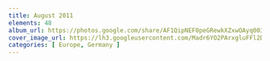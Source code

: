 ```yaml
---
title: August 2011
elements: 48
album_url: https://photos.google.com/share/AF1QipNEF0peGRewkXZxwOAyq003N2LCEpFo8e8hAo5QzdkV8WA6Y_deHmZgmlfoATJubA?key=TW1iR3YtN1dOdV9xU1BXbmEzU3VpUFhkUHRGRHhB
cover_image_url: https://lh3.googleusercontent.com/Madr6YO2PArxgluFFl2DpuXsG5GExInpD9DOc-CZM-prot2fYVEzoE4p7lui5idmNQnrE6PE1VGdEcZv_DRucGiOibQ4EsUVlhXxQCpbhqo_VxQBJIDaMBpbkeYnLzTPPFP0wHYpb9GF0Opaw7cwAdt38lBOJ8MtUu5gX34x4auCfcxg8T09TDWVTXlW2Q9ACHbKs8q8RDxQKKiZMhsIzGK1aKsxAf9P70OkBU_FyxN00EU0iYeNjdOPQRlfZy_izTPNgjsTvXrLsl6-ZRJ1TjAS-8we7JpogE0Z7XkN_IPwNVW7aXzb9iQFVAh2LkXoO_rmXZ5ureFbbSOXUaLO6JT1CTQEtvBwYH1ZRy80A16FpgwLPyucuQYZRBL3pVVTrUjs1Q9BzWE7A6ZbGREYwIx8FTIOA3SywZrVoJMTV-G6dYcJHumBKTUXbSqwIF9Bv-ZTAuBofGN3AbOvUCtMcoxqNavTz_ruzbv5dlRBrCKKXoUhFmgiSGJw4bFqUn5nBOQbdc_Kgj7wIX2vRqhGST1qJAkSs3kWhZzj1H_Wo7FtORAh-_EMgtYnyOX-gaasZ4qGqZeiO9XEYcwGAJTipyPgmT8ZI-U4Ew1BhpAFImnDhxDFdPN3yyewM_NXfLl1aTYKyLXUJchTtUfJp84VTqk=s195-p-k-no
categories: [ Europe, Germany ]
---
```

